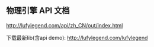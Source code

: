 物理引擎 API 文档
-
http://lufylegend.com/api/zh_CN/out/index.html

下载最新lib(含api demo):
http://lufylegend.com/lufylegend
